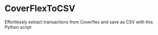 # CoverFlexToCSV
Effortlessly extract transactions from Coverflex and save as CSV with this Python script
